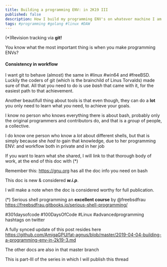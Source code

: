 ```yaml
---
title: Building a programming ENV: in 2K19 III
published: false
description: How I build my programming ENV's on whatever machine I am the longest on part-III
tags: #programming #golang #linux #DAW
---
```


(*)Revision tracking via **git!**

You know what the most important thing is when you make programming ENVs?

#### Consistency in workflow

I want git to behave (almost) the same in #linux #win64 and #freeBSD. Luckily the coders of git (which is the brainchild of Linus Torvalds) made sure of that. All that you need to do is use _bash_ that came with it, for the easiest path to that achievement.

Another beautifull thing about tools is that even though, they can do a **lot** you only need to learn what _you_ need, to achieve your goals.

I know no person who knows everything there is about bash, probably only the original programmers and contributors do, and that is a _group_ of people, a collective.

I do know one person who know a _lot_ about different shells, but that is simply because she *had to* gain that knowledge, due to her programming ENV: and workflow both in private and in her job

If you want to learn what she shared, I will link to that thorough body of work, at the end of this doc with (*)

Remember this:
<https://gnu.org> has all the doc info you need on bash


This doc is new & considered _**w.i.p**_.

I will make a note when the doc is considered worthy for full publication.


(*)
Serious shell programming an **excellent course** by @freebsdfrau 
<https://freebsdfrau.gitbooks.io/serious-shell-programming/>


  #301daysofcode #100DaysOfCode #Linux #advancedprogramming hashtags on twitter

A fully synced update of this post resides here <https://github.com/AmigaGPU/fat-agnus/blob/master/2019-04-04-building-a-programming-env-in-2k19-3.md>

The other docs are also in that master branch


This is part-III of the series in which I will publish this thread